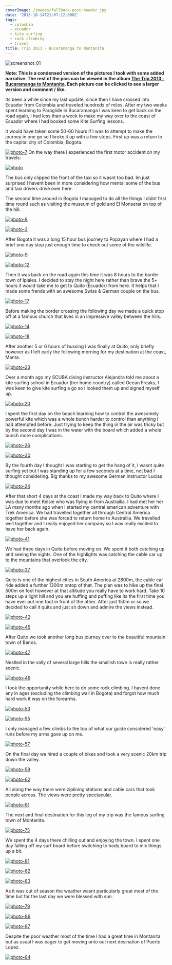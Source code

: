 ```yaml
---
coverImage: /images/fallback-post-header.jpg
date: '2013-10-14T21:07:12.000Z'
tags:
  - colombia
  - ecuador
  - kite surfing
  - rock climbing
  - travel
title: Trip 2013 - Bucaramanga to Montanita
---
```


![screenshot_01](https://mikecann.co.uk/wp-content/uploads/2013/10/screenshot_01.png)

**Note: This is a condensed version of the pictures I took with some added narrative. The rest of the pics can be viewed in the album [The Trip 2013 - Bucaramanga to Montanita](https://www.facebook.com/media/set/?set=a.10151953673181031&type=1&l=3d7354c7cc). Each picture can be clicked to see a larger version and comment / like.**

Its been a while since my last update, since then I have crossed into Ecuador from Colombia and traveled hundreds of miles. After my two weeks spent learning to Paraglide in Bucaramanga I was keen to get back on the road again, I had less than a week to make my way over to the coast of Ecuador where I had booked some Kite Surfing lessons.

<!-- more -->

It would have taken some 50-60 hours if I was to attempt to make the journey in one go so I broke it up with a few stops. First up was a return to the capital city of Colombia, Bogota.

[![photo-7](https://mikecann.co.uk/wp-content/uploads/2013/10/photo-7.jpg)](https://www.facebook.com/photo.php?fbid=10151953647016031&set=a.10151953673181031&type=3&theater)
On the way there I experienced the first motor accident on my travels:

[![photo](https://mikecann.co.uk/wp-content/uploads/2013/10/photo.jpg)](https://www.facebook.com/photo.php?fbid=10151953645596031&set=a.10151953673181031&type=3&theater)

The bus only clipped the front of the taxi so it wasnt too bad. Im just surprised I havent been in more considering how mental some of the bus and taxi drivers drive over here.

The second time around in Bogota I managed to do all the things I didnt first time round such as visiting the museum of gold and El Monserat on top of the hill.

[![photo-8](https://mikecann.co.uk/wp-content/uploads/2013/10/photo-8.jpg)](https://www.facebook.com/photo.php?fbid=10151953646886031&set=a.10151953673181031&type=3&theater)

[![photo-3](https://mikecann.co.uk/wp-content/uploads/2013/10/photo-3.jpg)](https://www.facebook.com/photo.php?fbid=10151953645561031&set=a.10151953673181031&type=3&theater)

After Bogota it was a long 15 hour bus journey to Popayan where I had a brief one day stop just enough time to check out some of the wildlife.

[![photo-9](https://mikecann.co.uk/wp-content/uploads/2013/10/photo-9.jpg)](https://www.facebook.com/photo.php?fbid=10151953648791031&set=a.10151953673181031&type=3&theater)

[![photo-12](https://mikecann.co.uk/wp-content/uploads/2013/10/photo-12.jpg)](https://www.facebook.com/photo.php?fbid=10151953648896031&set=a.10151953673181031&type=3&theater)

Then it was back on the road again this time it was 8 hours to the border town of Ipiales. I decided to stay the night here rather than brave the 5+ hours it would take me to get to Quito (Ecuador) from here. It helps that I made some frends with an awesome Swiss & German couple on the bus.

[![photo-17](https://mikecann.co.uk/wp-content/uploads/2013/10/photo-17.jpg)](https://www.facebook.com/photo.php?fbid=10151953652616031&set=a.10151953673181031&type=3&theater)

Before making the border crossing the following day we made a quick stop off at a famous church that lives in an impressive valley between the hills.

[![photo-14](https://mikecann.co.uk/wp-content/uploads/2013/10/photo-14.jpg)](https://www.facebook.com/photo.php?fbid=10151953650461031&set=a.10151953673181031&type=3&theater)

[![photo-18](https://mikecann.co.uk/wp-content/uploads/2013/10/photo-18.jpg)](https://www.facebook.com/photo.php?fbid=10151953652941031&set=a.10151953673181031&type=3&theater)

After another 5 or 6 hours of bussing I was finally at Quito, only briefly however as I left early the following morning for my destination at the coast, Manta.

[![photo-23](https://mikecann.co.uk/wp-content/uploads/2013/10/photo-23.jpg)](https://www.facebook.com/photo.php?fbid=10151953654681031&set=a.10151953673181031&type=3&theater)

Over a month ago my SCUBA diving instructor Alejandra told me about a kite surfing school in Ecuador (her home country) called Ocean Freaks, I was keen to give kite surfing a go so I looked them up and signed myself up.

[![photo-20](https://mikecann.co.uk/wp-content/uploads/2013/10/photo-20.jpg)](https://www.facebook.com/photo.php?fbid=10151953653711031&set=a.10151953673181031&type=3&theater)

I spent the first day on the beach learning how to control the awesomely powerful kite which was a whole bunch harder to control than anything I had attempted before. Just trying to keep the thing in the air was tricky but by the second day I was in the water with the board which added a whole bunch more complications.

[![photo-26](https://mikecann.co.uk/wp-content/uploads/2013/10/photo-26.jpg)](https://www.facebook.com/photo.php?fbid=10151953655296031&set=a.10151953673181031&type=3&theater)

[![photo-30](https://mikecann.co.uk/wp-content/uploads/2013/10/photo-30.jpg)](https://www.facebook.com/photo.php?fbid=10151953656026031&set=a.10151953673181031&type=3&theater)

By the fourth day I thought I was starting to get the hang of it, I wasnt quite surfing yet but I was standing up for a few seconds at a time, not bad I thought considering. Big thanks to my awesome German instructor Lucias

[![photo-24](https://mikecann.co.uk/wp-content/uploads/2013/10/photo-24.jpg)](https://www.facebook.com/photo.php?fbid=10151953654971031&set=a.10151953673181031&type=3&theater)

After that short 4 days at the coast I made my way back to Quito where I was due to meet Kelsie who was flying in from Austrailia. I had met her her LA many months ago when I started my central american adventure with Trek America. We had travelled together all through Central America together before she was forced to return home to Austrailia. We travelled well together and I really enjoyed her company so I was really excited to have her back again.

[![photo-41](https://mikecann.co.uk/wp-content/uploads/2013/10/photo-41.jpg)](https://www.facebook.com/photo.php?fbid=10151953657431031&set=a.10151953673181031&type=3&theater)

We had three days in Quito before moving on. We spent it both catching up and seeing the sights. One of the highlights was catching the cable car up to the mountains that overlook the city.

[![photo-37](https://mikecann.co.uk/wp-content/uploads/2013/10/photo-37.jpg)](https://www.facebook.com/photo.php?fbid=10151953657061031&set=a.10151953673181031&type=3&theater)

Quito is one of the highest cities in South America at 2800m, the cable car ride added a further 1300m ontop of that. The plan was to hike up the final 500m on foot however at that altitude you really have to work hard. Take 10 steps up a light hill and you are huffing and puffing like its the first time you have ever put one foot in front of the other. After just 150m or so we decided to call it quits and just sit down and admire the views instead.

[![photo-42](https://mikecann.co.uk/wp-content/uploads/2013/10/photo-42.jpg)](https://www.facebook.com/photo.php?fbid=10151953657481031&set=a.10151953673181031&type=3&theater)

[![photo-45](https://mikecann.co.uk/wp-content/uploads/2013/10/photo-45.jpg)](https://www.facebook.com/photo.php?fbid=10151953657801031&set=a.10151953673181031&type=3&theater)

After Quito we took another long bus journey over to the beautiful mountain town of Banos.

[![photo-47](https://mikecann.co.uk/wp-content/uploads/2013/10/photo-47.jpg)](https://www.facebook.com/photo.php?fbid=10151953658321031&set=a.10151953673181031&type=3&theater)

Nestled in the vally of several large hills the smallish town is really rather scenic.

[![photo-49](https://mikecann.co.uk/wp-content/uploads/2013/10/photo-49.jpg)](https://www.facebook.com/photo.php?fbid=10151953658551031&set=a.10151953673181031&type=3&theater)

I took the opportunity while here to do some rock climbing. I havent done any in ages (excluding the climbing wall in Bogota) and forgot how much hard work it was on the forearms.

[![photo-53](https://mikecann.co.uk/wp-content/uploads/2013/10/photo-53.jpg)](https://www.facebook.com/photo.php?fbid=10151953659616031&set=a.10151953673181031&type=3&theater)

[![photo-55](https://mikecann.co.uk/wp-content/uploads/2013/10/photo-55.jpg)](https://www.facebook.com/photo.php?fbid=10151953660141031&set=a.10151953673181031&type=3&theater)

I only managed a few climbs to the top of what our guide considered 'easy' runs before my arms gave up on me.

[![photo-57](https://mikecann.co.uk/wp-content/uploads/2013/10/photo-57.jpg)](https://www.facebook.com/photo.php?fbid=10151953660356031&set=a.10151953673181031&type=3&theater)

On the final day we hired a couple of bikes and took a very scenic 20km trip down the valley.

[![photo-59](https://mikecann.co.uk/wp-content/uploads/2013/10/photo-59.jpg)](https://www.facebook.com/photo.php?fbid=10151953660771031&set=a.10151953673181031&type=3&theater)

[![photo-62](https://mikecann.co.uk/wp-content/uploads/2013/10/photo-62.jpg)](https://www.facebook.com/photo.php?fbid=10151953661351031&set=a.10151953673181031&type=3&theater)

All along the way there were ziplining stations and cable cars that took people across. The views were pretty spectacular.

[![photo-61](https://mikecann.co.uk/wp-content/uploads/2013/10/photo-61.jpg)](https://www.facebook.com/photo.php?fbid=10151953661531031&set=a.10151953673181031&type=3&theater)

The next and final destination for this leg of my trip was the famous surfing town of Montanita.

[![photo-75](https://mikecann.co.uk/wp-content/uploads/2013/10/photo-75.jpg)](https://www.facebook.com/photo.php?fbid=10151953663261031&set=a.10151953673181031&type=3&theater)

We spent the 4 days there chilling out and enjoying the town. I spent one day falling off my surf board before switching to body board to mix things up a bit.

[![photo-81](https://mikecann.co.uk/wp-content/uploads/2013/10/photo-81.jpg)](https://www.facebook.com/photo.php?fbid=10151953664021031&set=a.10151953673181031&type=3&theater)

[![photo-82](https://mikecann.co.uk/wp-content/uploads/2013/10/photo-82.jpg)](https://www.facebook.com/photo.php?fbid=10151953664056031&set=a.10151953673181031&type=3&theater)

[![photo-83](https://mikecann.co.uk/wp-content/uploads/2013/10/photo-83.jpg)](https://www.facebook.com/photo.php?fbid=10151953664101031&set=a.10151953673181031&type=3&theater)

As it was out of season the weather wasnt particularly great most of the time but for the last day we were blessed with sun.

[![photo-79](https://mikecann.co.uk/wp-content/uploads/2013/10/photo-79.jpg)](https://www.facebook.com/photo.php?fbid=10151953663681031&set=a.10151953673181031&type=3&theater)

[![photo-86](https://mikecann.co.uk/wp-content/uploads/2013/10/photo-86.jpg)](https://www.facebook.com/photo.php?fbid=10151953664416031&set=a.10151953673181031&type=3&theater)

[![photo-87](https://mikecann.co.uk/wp-content/uploads/2013/10/photo-87.jpg)](https://www.facebook.com/photo.php?fbid=10151953664751031&set=a.10151953673181031&type=3&theater)

Despite the poor weather most of the time I had a great time in Montanita but as usual I was eager to get moving onto out next desination of Puerto Lopez.

[![photo-84](https://mikecann.co.uk/wp-content/uploads/2013/10/photo-84.jpg)](https://www.facebook.com/photo.php?fbid=10151953664366031&set=a.10151953673181031&type=3&theater)
